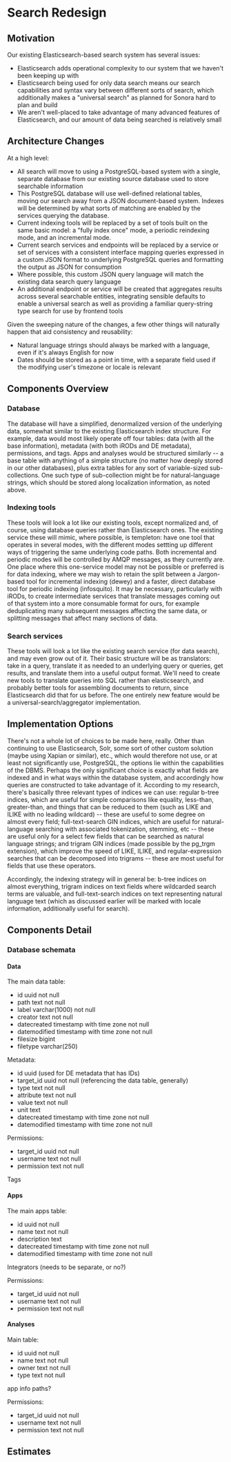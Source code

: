 # Search Redesign

## Motivation

Our existing Elasticsearch-based search system has several issues:

- Elasticsearch adds operational complexity to our system that we haven't been keeping up with
- Elasticsearch being used for only data search means our search capabilities and syntax vary between different sorts of search, which additionally makes a "universal search" as planned for Sonora hard to plan and build
- We aren't well-placed to take advantage of many advanced features of Elasticsearch, and our amount of data being searched is relatively small

## Architecture Changes

At a high level:

- All search will move to using a PostgreSQL-based system with a single, separate database from our existing source database used to store searchable information
- This PostgreSQL database will use well-defined relational tables, moving our search away from a JSON document-based system. Indexes will be determined by what sorts of matching are enabled by the services querying the database.
- Current indexing tools will be replaced by a set of tools built on the same basic model: a "fully index once" mode, a periodic reindexing mode, and an incremental mode.
- Current search services and endpoints will be replaced by a service or set of services with a consistent interface mapping queries expressed in a custom JSON format to underlying PostgreSQL queries and formatting the output as JSON for consumption
- Where possible, this custom JSON query language will match the existing data search query language
- An additional endpoint or service will be created that aggregates results across several searchable entities, integrating sensible defaults to enable a universal search as well as providing a familiar query-string type search for use by frontend tools

Given the sweeping nature of the changes, a few other things will naturally happen that aid consistency and reusability:
- Natural language strings should always be marked with a language, even if it's always English for now
- Dates should be stored as a point in time, with a separate field used if the modifying user's timezone or locale is relevant

## Components Overview
### Database

The database will have a simplified, denormalized version of the underlying data, somewhat similar to the existing Elasticsearch index structure. For example, data would most likely operate off four tables: data (with all the base information), metadata (with both iRODs and DE metadata), permissions, and tags. Apps and analyses would be structured similarly -- a base table with anything of a simple structure (no matter how deeply stored in our other databases), plus extra tables for any sort of variable-sized sub-collections. One such type of sub-collection might be for natural-language strings, which should be stored along localization information, as noted above.

### Indexing tools

These tools will look a lot like our existing tools, except normalized and, of course, using database queries rather than Elasticsearch ones. The existing service these will mimic, where possible, is templeton: have one tool that operates in several modes, with the different modes settting up different ways of triggering the same underlying code paths. Both incremental and periodic modes will be controlled by AMQP messages, as they currently are. One place where this one-service model may not be possible or preferred is for data indexing, where we may wish to retain the split between a Jargon-based tool for incremental indexing (dewey) and a faster, direct database tool for periodic indexing (infosquito). It may be necessary, particularly with iRODs, to create intermediate services that translate messages coming out of that system into a more consumable format for ours, for example deduplicating many subsequent messages affecting the same data, or splitting messages that affect many sections of data.

### Search services

These tools will look a lot like the existing search service (for data search), and may even grow out of it. Their basic structure will be as translators: take in a query, translate it as needed to an underlying query or queries, get results, and translate them into a useful output format. We'll need to create new tools to translate queries into SQL rather than elasticsearch, and probably better tools for assembling documents to return, since Elasticsearch did that for us before. The one entirely new feature would be a universal-search/aggregator implementation.

## Implementation Options

There's not a whole lot of choices to be made here, really. Other than continuing to use Elasticsearch, Solr, some sort of other custom solution (maybe using Xapian or similar), etc., which would therefore not use, or at least not significantly use, PostgreSQL, the options lie within the capabilities of the DBMS. Perhaps the only significant choice is exactly what fields are indexed and in what ways within the database system, and accordingly how queries are constructed to take advantage of it. According to my research, there's basically three relevant types of indices we can use: regular b-tree indices, which are useful for simple comparisons like equality, less-than, greater-than, and things that can be reduced to them (such as LIKE and ILIKE with no leading wildcard) -- these are useful to some degree on almost every field; full-text-search GIN indices, which are useful for natural-language searching with associated tokenization, stemming, etc -- these are useful only for a select few fields that can be searched as natural language strings; and trigram GIN indices (made possible by the pg_trgm extension), which improve the speed of LIKE, ILIKE, and regular-expression searches that can be decomposed into trigrams -- these are most useful for fields that use these operators.

Accordingly, the indexing strategy will in general be: b-tree indices on almost everything, trigram indices on text fields where wildcarded search terms are valuable, and full-text-search indices on text representing natural language text (which as discussed earlier will be marked with locale information, additionally useful for search).

## Components Detail

### Database schemata

#### Data

The main data table:

 - id uuid not null
 - path text not null
 - label varchar(1000) not null
 - creator text not null
 - datecreated timestamp with time zone not null
 - datemodified timestamp with time zone not null
 - filesize bigint
 - filetype varchar(250)

Metadata:

 - id uuid (used for DE metadata that has IDs)
 - target_id uuid not null (referencing the data table, generally)
 - type text not null
 - attribute text not null
 - value text not null
 - unit text
 - datecreated timestamp with time zone not null
 - datemodified timestamp with time zone not null

Permissions:

 - target_id uuid not null
 - username text not null
 - permission text not null

Tags

#### Apps

The main apps table:

 - id uuid not null
 - name text not null
 - description text
 - datecreated timestamp with time zone not null
 - datemodified timestamp with time zone not null

Integrators (needs to be separate, or no?)

Permissions:

 - target_id uuid not null
 - username text not null
 - permission text not null

#### Analyses

Main table:

 - id uuid not null
 - name text not null
 - owner text not null
 - type text not null

app info
paths?

Permissions:
 - target_id uuid not null
 - username text not null
 - permission text not null

## Estimates
